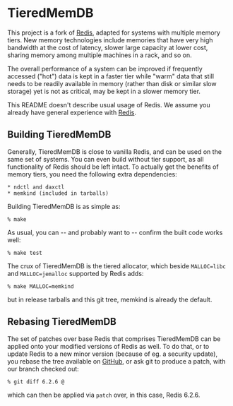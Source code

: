 TieredMemDB
===========

This project is a fork of [Redis](https://redis.io), adapted for systems
with multiple memory tiers. New memory technologies include memories that
have very high bandwidth at the cost of latency, slower large capacity
at lower cost, sharing memory among multiple machines in a rack, and so on.

The overall performance of a system can be improved if frequently accessed
("hot") data is kept in a faster tier while "warm" data that still needs
to be readily available in memory (rather than disk or similar slow storage)
yet is not as critical, may be kept in a slower memory tier.

This README doesn't describe usual usage of Redis. We assume you already
have general experience with [Redis](https://github.com/redis/redis).


Building TieredMemDB
--------------------

Generally, TieredMemDB is close to vanilla Redis, and can be used on the
same set of systems. You can even build without tier support, as all
functionality of Redis should be left intact. To actually get the benefits
of memory tiers, you need the following extra dependencies:

    * ndctl and daxctl
    * memkind (included in tarballs)

Building TieredMemDB is as simple as:

    % make

As usual, you can -- and probably want to -- confirm the built code works
well:

    % make test

The crux of TieredMemDB is the tiered allocator, which beside `MALLOC=libc`
and `MALLOC=jemalloc` supported by Redis adds:

    % make MALLOC=memkind

but in release tarballs and this git tree, memkind is already the default.


Rebasing TieredMemDB
--------------------

The set of patches over base Redis that comprises TieredMemDB can be applied
onto your modified versions of Redis as well. To do that, or to update
Redis to a new minor version (because of eg. a security update), you rebase
the tree available on [GitHub](https://github.com/TieredMemDB/TieredMemDB),
or ask git to produce a patch, with our branch checked out:

    % git diff 6.2.6 @

which can then be applied via `patch` over, in this case, Redis 6.2.6.
